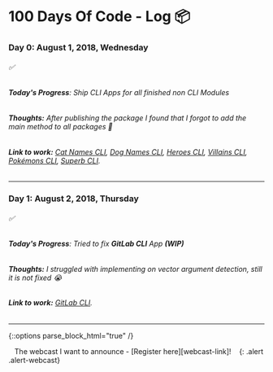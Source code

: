 # 100 Days Of Code - **Log** 📦

### **Day 0: August 1, 2018, Wednesday**

<h6>✅</h6>

###### **Today's Progress**: Ship CLI Apps for all finished non CLI Modules

###### **Thoughts:** After publishing the package I found that I forgot to add the main method to all packages 🤣

###### **Link to work:** [Cat Names CLI](https://gitlab.com/yoginth/catnamescli), [Dog Names CLI](https://gitlab.com/yoginth/dognamescli), [Heroes CLI](https://gitlab.com/yoginth/heroescli), [Villains CLI](https://gitlab.com/yoginth/villainscli), [Pokémons CLI](https://gitlab.com/yoginth/pokemonscli), [Superb CLI](https://gitlab.com/yoginth/superbcli).

---

### **Day 1: August 2, 2018, Thursday**

<h6>✅</h6>

###### **Today's Progress**: Tried to fix **GitLab CLI** App **(WIP)**

###### **Thoughts:** I struggled with implementing on vector argument detection, still it is not fixed 😭

###### **Link to work:** [GitLab CLI](https://gitlab.com/yoginth/gitlabcli).

---

{::options parse_block_html="true" /}

<i class="fab fa-gitlab" style="color:rgb(107,79,187); font-size:.85em" aria-hidden="true"></i>&nbsp;&nbsp;
The webcast I want to announce - [Register here][webcast-link]!
&nbsp;&nbsp;<i class="fab fa-gitlab" style="color:rgb(107,79,187); font-size:.85em" aria-hidden="true"></i>
{: .alert .alert-webcast}